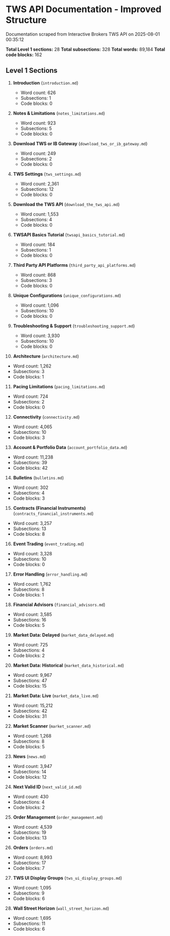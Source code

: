 # TWS API Documentation - Improved Structure

Documentation scraped from Interactive Brokers TWS API on 2025-08-01 00:35:12

**Total Level 1 sections:** 28
**Total subsections:** 328
**Total words:** 89,184
**Total code blocks:** 162

## Level 1 Sections

1. **Introduction** (`introduction.md`)
   - Word count: 626
   - Subsections: 1
   - Code blocks: 0

2. **Notes & Limitations** (`notes_limitations.md`)
   - Word count: 923
   - Subsections: 5
   - Code blocks: 0

3. **Download TWS or IB Gateway** (`download_tws_or_ib_gateway.md`)
   - Word count: 249
   - Subsections: 2
   - Code blocks: 0

4. **TWS Settings** (`tws_settings.md`)
   - Word count: 2,361
   - Subsections: 12
   - Code blocks: 0

5. **Download the TWS API** (`download_the_tws_api.md`)
   - Word count: 1,553
   - Subsections: 4
   - Code blocks: 0

6. **TWSAPI Basics Tutorial** (`twsapi_basics_tutorial.md`)
   - Word count: 184
   - Subsections: 1
   - Code blocks: 0

7. **Third Party API Platforms** (`third_party_api_platforms.md`)
   - Word count: 868
   - Subsections: 3
   - Code blocks: 0

8. **Unique Configurations** (`unique_configurations.md`)
   - Word count: 1,096
   - Subsections: 10
   - Code blocks: 0

9. **Troubleshooting & Support** (`troubleshooting_support.md`)
   - Word count: 3,930
   - Subsections: 10
   - Code blocks: 0

10. **Architecture** (`architecture.md`)
   - Word count: 1,262
   - Subsections: 3
   - Code blocks: 1

11. **Pacing Limitations** (`pacing_limitations.md`)
   - Word count: 724
   - Subsections: 2
   - Code blocks: 0

12. **Connectivity** (`connectivity.md`)
   - Word count: 4,065
   - Subsections: 10
   - Code blocks: 3

13. **Account & Portfolio Data** (`account_portfolio_data.md`)
   - Word count: 11,238
   - Subsections: 39
   - Code blocks: 42

14. **Bulletins** (`bulletins.md`)
   - Word count: 302
   - Subsections: 4
   - Code blocks: 3

15. **Contracts (Financial Instruments)** (`contracts_financial_instruments.md`)
   - Word count: 3,257
   - Subsections: 13
   - Code blocks: 8

16. **Event Trading** (`event_trading.md`)
   - Word count: 3,328
   - Subsections: 10
   - Code blocks: 0

17. **Error Handling** (`error_handling.md`)
   - Word count: 1,762
   - Subsections: 8
   - Code blocks: 1

18. **Financial Advisors** (`financial_advisors.md`)
   - Word count: 3,585
   - Subsections: 16
   - Code blocks: 5

19. **Market Data: Delayed** (`market_data_delayed.md`)
   - Word count: 725
   - Subsections: 4
   - Code blocks: 2

20. **Market Data: Historical** (`market_data_historical.md`)
   - Word count: 9,967
   - Subsections: 47
   - Code blocks: 15

21. **Market Data: Live** (`market_data_live.md`)
   - Word count: 15,212
   - Subsections: 42
   - Code blocks: 31

22. **Market Scanner** (`market_scanner.md`)
   - Word count: 1,268
   - Subsections: 8
   - Code blocks: 5

23. **News** (`news.md`)
   - Word count: 3,947
   - Subsections: 14
   - Code blocks: 12

24. **Next Valid ID** (`next_valid_id.md`)
   - Word count: 430
   - Subsections: 4
   - Code blocks: 2

25. **Order Management** (`order_management.md`)
   - Word count: 4,539
   - Subsections: 19
   - Code blocks: 13

26. **Orders** (`orders.md`)
   - Word count: 8,993
   - Subsections: 17
   - Code blocks: 7

27. **TWS UI Display Groups** (`tws_ui_display_groups.md`)
   - Word count: 1,095
   - Subsections: 9
   - Code blocks: 6

28. **Wall Street Horizon** (`wall_street_horizon.md`)
   - Word count: 1,695
   - Subsections: 11
   - Code blocks: 6

